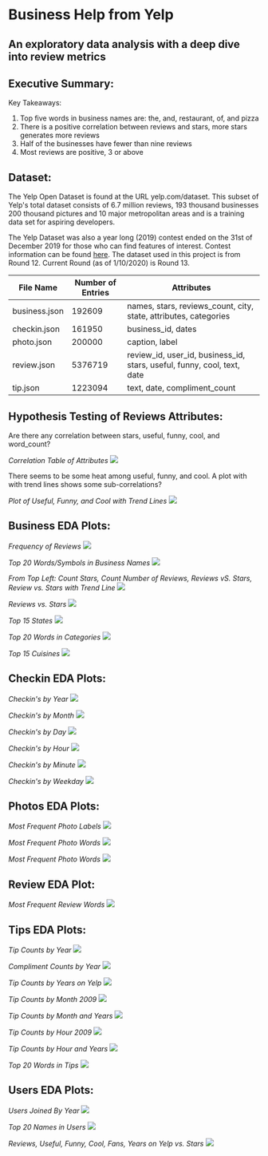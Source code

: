 Business Help from Yelp
===
An exploratory data analysis with a deep dive into review metrics
---

**Executive Summary:**
---
Key Takeaways:
1. Top five words in business names are: the, and, restaurant, of, and pizza
2. There is a positive correlation between reviews and stars, more stars generates more reviews
3. Half of the businesses have fewer than nine reviews
4. Most reviews are positive, 3 or above


**Dataset:**
---
The Yelp Open Dataset is found at the URL yelp.com/dataset. This subset of Yelp's total dataset consists of 6.7 million reviews, 193 thousand businesses 200 thousand pictures and 10 major metropolitan areas and is a training data set for aspiring developers.

The Yelp Dataset was also a year long (2019) contest ended on the 31st of December 2019 for those who can find features of interest. Contest information can be found [here](https://www.yelp.com/dataset/challenge). The dataset used in this project is from Round 12. Current Round (as of 1/10/2020) is Round 13.


| File Name | Number of Entries | Attributes |
| --------------- | ---------------| ------------------------------------------------------------|
| business.json | 192609 | names, stars, reviews_count, city, state, attributes, categories |
| checkin.json | 161950 | business_id, dates |
| photo.json | 200000 | caption, label |
| review.json | 5376719 | review_id, user_id, business_id, stars, useful, funny, cool, text, date |
| tip.json | 1223094 | text, date, compliment_count |

**Hypothesis Testing of Reviews Attributes:**
---
Are there any correlation between stars, useful, funny, cool, and word_count?

*Correlation Table of Attributes*
![](pics/hypo_pic1.png)

There seems to be some heat among useful, funny, and cool. A plot with with trend lines shows some sub-correlations?

*Plot of Useful, Funny, and Cool with Trend Lines*
![](pics/hypo_pic2.png)



**Business EDA Plots:**
---
*Frequency of Reviews*
![](pics/biz_pic1.png)


*Top 20 Words/Symbols in Business Names*
![](pics/biz_pic2.png)


*From Top Left: Count Stars, Count Number of Reviews, Reviews vS. Stars, Review vs. Stars with Trend Line*
![](pics/biz_pic3.png)


*Reviews vs. Stars*
![](pics/biz_pic4.png)


*Top 15 States*
![](pics/biz_pi5.png)


*Top 20 Words in Categories*
![](pics/biz_pic6.png)


*Top 15 Cuisines*
![](pics/biz_pic7.png)



**Checkin EDA Plots:**
---
*Checkin's by Year*
![](pics/checkin_pic1.png)


*Checkin's by Month*
![](pics/checkin_pic2.png)


*Checkin's by Day*
![](pics/checkin_pic3.png)


*Checkin's by Hour*
![](pics/checkin_pic4.png)


*Checkin's by Minute*
![](pics/checkin_pic5.png)


*Checkin's by Weekday*
![](pics/checkin_pic6.png)



**Photos EDA Plots:**
---
*Most Frequent Photo Labels*
![](pics/pic_pic1.png)


*Most Frequent Photo Words*
![](pics/pic_pic2.png)


*Most Frequent Photo Words*
![](pics/pic_pic2.png)



**Review EDA Plot:**
---
*Most Frequent Review Words*
![](pics/reviews_pic1.png)



**Tips EDA Plots:**
---
*Tip Counts by Year*
![](pics/tips_pic1.png)


*Compliment Counts by Year*
![](pics/tips_pic2.png)


*Tip Counts by Years on Yelp*
![](pics/tips_pic3.png)


*Tip Counts by Month 2009*
![](pics/tips_pic4.png)


*Tip Counts by Month and Years*
![](pics/tips_pic5.png)


*Tip Counts by Hour 2009*
![](pics/tips_pic6.png)


*Tip Counts by Hour and Years*
![](pics/tips_pic7.png)


*Top 20 Words in Tips*
![](pics/tips_pic8.png)



**Users EDA Plots:**
---
*Users Joined By Year*
![](pics/users_pic1.png)


*Top 20 Names in Users*
![](pics/users_pic2.png)


*Reviews, Useful, Funny, Cool, Fans, Years on Yelp vs. Stars*
![](pics/users_pic3.png)
